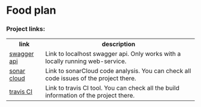 # Food plan

### Project links:
<table>
  <tr>
    <th>link</th>
    <th>description</th>
  </tr>
  <tr>
    <td><a href="http://localhost:8080/swagger-ui.html#/">swagger api</a></td>
    <td>Link to localhost swagger api. Only works with a locally running web-service.</td>
  </tr>
  <tr>
    <td><a href="https://sonarcloud.io/project/configuration?id=JamieBirch_foodplan">sonar cloud</a></td>
    <td>Link to sonarCloud code analysis. You can check all code issues of the project there.</td>
  </tr>
  <tr>
    <td><a href="https://travis-ci.com/github/JamieBirch/foodplan">travis CI</a> </td>
    <td>Link to travis CI tool. You can check all the build information of the project there.</td>
  </tr>
</table>
